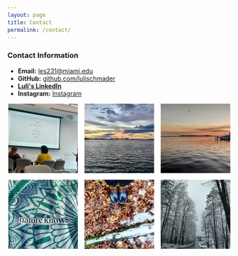 ```yaml
---
layout: page
title: Contact
permalink: /contact/
---
```


### Contact Information
- **Email:** les231@miami.edu
- **GitHub:** [github.com/lulischmader](https://github.com/lulischmader)
- [**Luli's LinkedIn**](https://linkedin.com/in/lourdes-schmader-ma-a4461392)
- **Instagram:** [Instagram](https://www.instagram.com/harmonious_beings)
 
![Harmonious beings](/images/harmonious_beings.png)

